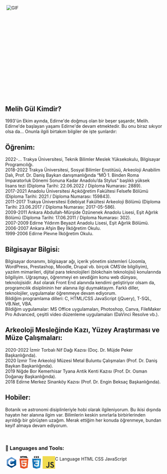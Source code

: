<img align="right" alt="GIF" src="https://github.com/abhisheknaiidu/abhisheknaiidu/blob/master/code.gif?raw=true" width="500" height="320" />

## Melih Gül Kimdir? <br />
1993'ün Ekim ayında, Edirne'de doğmuş olan bir beşer şaşardır, Melih. Edirne'de başlayan yaşamı Edirne'de devam etmektedir. Bu onu biraz sıkıyor olsa da... Onunla ilgili birtakım bilgiler de işte şunlardır:

## Öğrenim: <br />
2022-… Trakya Üniversitesi, Teknik Bilimler Meslek Yüksekokulu, Bilgisayar Programcılığı. <br />
2018-2022 Trakya Üniversitesi, Sosyal Bilimler Enstitüsü, Arkeoloji Anabilim Dalı, Prof. Dr. Daniş Baykan danışmanlığında “MÖ 1. Binden Roma İmparatorluk Dönemi Sonuna Kadar Anadolu’da Stylus” başlıklı yüksek lisans tezi (Diploma Tarihi: 22.06.2022 / Diploma Numarası: 2889). <br />
2017-2021 Anadolu Üniversitesi Açıköğretim Fakültesi Felsefe Bölümü (Diploma Tarihi: 2021 / Diploma Numarası: 159843). <br />
2011-2017 Trakya Üniversitesi Edebiyat Fakültesi Arkeoloji Bölümü (Diploma Tarihi: 23.06.2017 / Diploma Numarası: 2017-05-586). <br />
2009-2011 Ankara Abdullah-Mürşide Özünenek Anadolu Lisesi, Eşit Ağırlık Bölümü (Diploma Tarihi: 17.06.2011 / Diploma Numarası: 302). <br />
2007-2009 Edirne Yıldırım Beyazıt Anadolu Lisesi, Eşit Ağırlık Bölümü. <br />
2006-2007 Ankara Afşin Bey İlköğretim Okulu. <br />
1999-2006 Edirne Plevne İlköğretim Okulu. <br />

## Bilgisayar Bilgisi: <br />
Bilgisayar donanımı, bilgisayar ağı, içerik yönetim sistemleri (Joomla, WordPress, Prestashop, Moodle, Drupal vb. birçok CMS’de bilgiliyim), yazılım mimarileri, dijital para teknolojileri (blokchain teknolojisi) konularında bilgiliyim. Uğraşmayı, öğrenmeyi en sevdiğim konu web dünyası, teknolojisidir. Asıl olarak Front End alanında kendimi geliştiriyor olsam da, programcılık disiplininin her alanına ilgi duymaktayım. Farklı diller, teknolojiler, uygulamalar öğrenmeye devam ediyorum. <br />
Bildiğim programlama dilleri: C, HTML/CSS JavaScript (jQuery), T-SQL, VB.Net, VBA. <br />
Bildiğim uygulamalar: MS Office uygulamaları, Photoshop, Canva, FileMaker Pro Advanced, çeşitli video düzenleme uygulamaları (DaVinci Resolve vb.). <br />

## Arkeoloji Mesleğinde Kazı, Yüzey Araştırması ve Müze Çalışmaları: <br />
2020-2022 İzmir Torbalı Nif Dağı Kazısı (Doç. Dr. Müjde Peker Başkanlığında). <br />
2020 İzmir Tire Arkeoloji Müzesi Metal Buluntu Çalışmaları (Prof. Dr. Daniş Baykan Başkanlığında). <br />
2019 Niğde Bor Kemerhisar Tyana Antik Kenti Kazısı (Prof. Dr. Osman Doğanay Başkanlığında). <br />
2018 Edirne Merkez Sinanköy Kazısı (Prof. Dr. Engin Beksaç Başkanlığında). <br />

## Hobiler: <br />
Botanik ve astronomi disiplinleriyle hobi olarak ilgileniyorum. Bu ikisi dışında hayatın her alanına ilgim var. Bilimlerin keskin sınırlarla birbirlerinden ayrıldığı bir görüşten uzağım. Merak ettiğim her konuda öğrenmeye, bundan keyif almaya devam ediyorum.

<br />

### 🔧 Languages and Tools:

<img align="left" alt="JavaScript" width="40px" src="https://raw.githubusercontent.com/github/explore/cebd63002168a05a6a642f309227eefeccd92950/topics/c/c.png"/> C Language
<img align="left" alt="JavaScript" width="40px" src="https://raw.githubusercontent.com/github/explore/cebd63002168a05a6a642f309227eefeccd92950/topics/html/html.png"/> HTML
<img align="left" alt="JavaScript" width="40px" src="https://raw.githubusercontent.com/github/explore/cebd63002168a05a6a642f309227eefeccd92950/topics/css/css.png"/> CSS
<img align="left" alt="JavaScript" width="40px" src="https://raw.githubusercontent.com/github/explore/cebd63002168a05a6a642f309227eefeccd92950/topics/javascript/javascript.png"/> JavaScript

<br />

[instagram]: https://www.instagram.com/melih_son_surum/
[linkedin]: https://www.linkedin.com/in/melihgul/
[medium]: https://medium.com/@melihgul
[github]: https://github.com/melihgl
